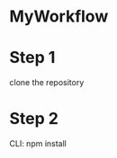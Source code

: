 # MyWorkflow

<h1>Step 1</h1>
<p>clone the repository</p>

<h1>Step 2 </h1>
<p>CLI: npm install</p>
